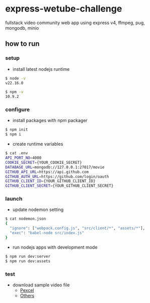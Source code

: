 # express-wetube-challenge

fullstack video community web app using express v4, ffmpeg, pug, mongodb, minio

## how to run

### setup

- install latest nodejs runtime

```sh
$ node -v
v22.16.0

$ npm -v
10.9.2
```

### configure

- install packages with npm packager

```sh
$ npm init
$ npm i
```

- create runtime variables

```sh
$ cat .env
API_PORT_NO=4000
COOKIE_SECRET={YOUR_COOKIE_SECRET}
DATABASE_URL=mongodb://127.0.0.1:27017/movie
GITHUB_API_URL=https://api.github.com
GITHUB_AUTH_URL=https://github.com/login/oauth
GITHUB_CLIENT_ID={YOUR_GITHUB_CLIENT_ID}
GITHUB_CLIENT_SECRET={YOUR_GITHUB_CLIENT_SECRET}
```

### launch

- update nodemon setting

```sh
$ cat nodemon.json
{
  "ignore": ["webpack.config.js", "src/client/*", "assets/*"],
  "exec": "babel-node src/index.js"
}
```

- run nodejs apps with development mode

```sh
$ npm run dev:server
$ npm run dev:assets
```

### test

- download sample video file
  - [Pexcel](https://www.pexels.com)
  - [Others](https://www.sample-videos.com)
